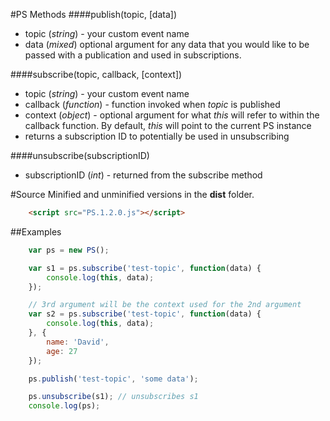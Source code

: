 #PS Methods
####publish(topic, [data])
* topic (_string_) - your custom event name 
* data (_mixed_) optional argument for any data that you would like to be passed with a publication and used in subscriptions.

####subscribe(topic, callback, [context])
* topic (_string_) - your custom event name
* callback (_function_) - function invoked when _topic_ is published
* context (_object_) - optional argument for what _this_ will refer to within the callback function. By default, _this_ will point to the current PS instance
* returns a subscription ID to potentially be used in unsubscribing

####unsubscribe(subscriptionID)
* subscriptionID (_int_) - returned from the subscribe method 

#Source
Minified and unminified versions in the __dist__ folder.

```html
	<script src="PS.1.2.0.js"></script>
```


##Examples

```js
	var ps = new PS();

	var s1 = ps.subscribe('test-topic', function(data) {
		console.log(this, data);
	});

	// 3rd argument will be the context used for the 2nd argument
	var s2 = ps.subscribe('test-topic', function(data) {
		console.log(this, data);
	}, {
		name: 'David',
		age: 27
	});

	ps.publish('test-topic', 'some data');

	ps.unsubscribe(s1); // unsubscribes s1
	console.log(ps);
```

